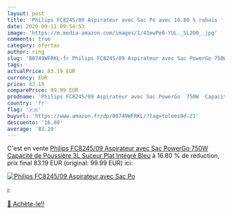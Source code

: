 ```yaml
---
layout: post
title: 'Philips FC8245/09 Aspirateur avec Sac Po avec 16.80 % rabais '
date: 2020-09-11 09:54:53
image: 'https://m.media-amazon.com/images/I/41ewPe0-YUL._SL200_.jpg'
comments: true
category: ofertas
author: ring
slug: 'B0749WFRKL-fr Philips FC8245/09 Aspirateur avec Sac PowerGo 750W...'
tags: 
actualPrice: 83.19 EUR
currency: EUR
price: 83.19
comparePrice: 99.99 EUR
prodname: 'Philips FC8245/09 Aspirateur avec Sac PowerGo  750W  Capacité de Poussière 3L  Suceur Plat Intégré  Bleu'
country: 'fr'
flag: '🇫🇷'
buyurl: 'https://www.amazon.fr/dp/B0749WFRKL/?tag=tolees0d-21'
descuento: '16.80'
average: '83.19'
---
```


C'est en vente [Philips FC8245/09 Aspirateur avec Sac PowerGo  750W  Capacité de Poussière 3L  Suceur Plat Intégré  Bleu](https://www.amazon.fr/dp/B0749WFRKL/?tag=tolees0d-21)  à  16.80 % de réduction, prix final  83.19 EUR (original: 99.99 EUR) ici:

[![Philips FC8245/09 Aspirateur avec Sac Po](https://m.media-amazon.com/images/I/41ewPe0-YUL._SL200_.jpg)](https://www.amazon.fr/dp/B0749WFRKL/?tag=tolees0d-21)

ℹ️:


[🛒 Achète-le!!](https://www.amazon.fr/dp/B0749WFRKL/?tag=tolees0d-21)
